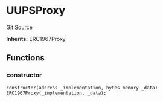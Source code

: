 # UUPSProxy

[Git Source](https://github.com/bsostech/isle/blob/1b9b42ecc99464a07a9859078c2c7bc923a6500d/docs/reference/libraries/upgradability)

**Inherits:**
ERC1967Proxy

## Functions

### constructor

```solidity
constructor(address _implementation, bytes memory _data) ERC1967Proxy(_implementation, _data);
```
